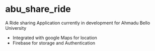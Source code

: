 # abu_share_ride

A Ride sharing Application currently in development for Ahmadu Bello University 

- Integrated with google Maps for location
- Firebase for storage and Authentication
